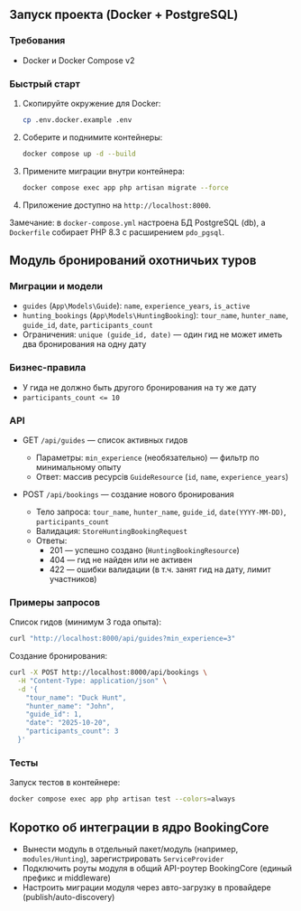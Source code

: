 ## Запуск проекта (Docker + PostgreSQL)

### Требования
- Docker и Docker Compose v2

### Быстрый старт
1. Скопируйте окружение для Docker:
   ```bash
   cp .env.docker.example .env
   ```
2. Соберите и поднимите контейнеры:
   ```bash
   docker compose up -d --build
   ```
3. Примените миграции внутри контейнера:
   ```bash
   docker compose exec app php artisan migrate --force
   ```
4. Приложение доступно на `http://localhost:8000`.

Замечание: в `docker-compose.yml` настроена БД PostgreSQL (db), а `Dockerfile` собирает PHP 8.3 с расширением `pdo_pgsql`.

## Модуль бронирований охотничьих туров

### Миграции и модели
- `guides` (`App\Models\Guide`): `name`, `experience_years`, `is_active`
- `hunting_bookings` (`App\Models\HuntingBooking`): `tour_name`, `hunter_name`, `guide_id`, `date`, `participants_count`
- Ограничения: `unique (guide_id, date)` — один гид не может иметь два бронирования на одну дату

### Бизнес-правила
- У гида не должно быть другого бронирования на ту же дату
- `participants_count <= 10`

### API
- GET `/api/guides` — список активных гидов
  - Параметры: `min_experience` (необязательно) — фильтр по минимальному опыту
  - Ответ: массив ресурсів `GuideResource` (`id`, `name`, `experience_years`)

- POST `/api/bookings` — создание нового бронирования
  - Тело запроса: `tour_name`, `hunter_name`, `guide_id`, `date(YYYY-MM-DD)`, `participants_count`
  - Валидация: `StoreHuntingBookingRequest`
  - Ответы:
    - 201 — успешно создано (`HuntingBookingResource`)
    - 404 — гид не найден или не активен
    - 422 — ошибки валидации (в т.ч. занят гид на дату, лимит участников)

### Примеры запросов
Список гидов (минимум 3 года опыта):
```bash
curl "http://localhost:8000/api/guides?min_experience=3"
```

Создание бронирования:
```bash
curl -X POST http://localhost:8000/api/bookings \
  -H "Content-Type: application/json" \
  -d '{
    "tour_name": "Duck Hunt",
    "hunter_name": "John",
    "guide_id": 1,
    "date": "2025-10-20",
    "participants_count": 3
  }'
```

### Тесты
Запуск тестов в контейнере:
```bash
docker compose exec app php artisan test --colors=always
```

## Коротко об интеграции в ядро BookingCore
- Вынести модуль в отдельный пакет/модуль (например, `modules/Hunting`), зарегистрировать `ServiceProvider`
- Подключить роуты модуля в общий API-роутер BookingCore (единый префикс и middleware)
- Настроить миграции модуля через авто-загрузку в провайдере (publish/auto-discovery)
